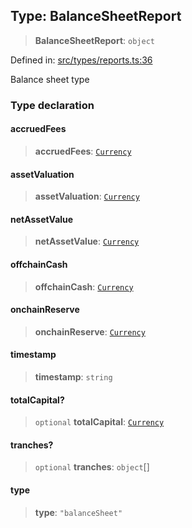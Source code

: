 
## Type: BalanceSheetReport

> **BalanceSheetReport**: `object`

Defined in: [src/types/reports.ts:36](https://github.com/centrifuge/sdk/blob/1c2f46108a7402bd0630d862d5e722fba9bd83db/src/types/reports.ts#L36)

Balance sheet type

### Type declaration

#### accruedFees

> **accruedFees**: [`Currency`](#class-currency)

#### assetValuation

> **assetValuation**: [`Currency`](#class-currency)

#### netAssetValue

> **netAssetValue**: [`Currency`](#class-currency)

#### offchainCash

> **offchainCash**: [`Currency`](#class-currency)

#### onchainReserve

> **onchainReserve**: [`Currency`](#class-currency)

#### timestamp

> **timestamp**: `string`

#### totalCapital?

> `optional` **totalCapital**: [`Currency`](#class-currency)

#### tranches?

> `optional` **tranches**: `object`[]

#### type

> **type**: `"balanceSheet"`
